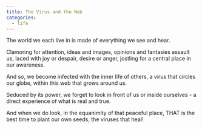 ```yaml
---
title: The Virus and the Web
categories:
  - life
---
```


The world we each live in
is made of everything
we see and hear.

Clamoring for attention,
ideas and images,
opinions and fantasies
assault us,
laced with joy or despair,
desire or anger,
jostling
for a central place
in our awareness.

And so,
we become infected
with the inner life of others,
a virus that circles our globe,
within this web
that grows around us.

Seduced by its power,
we forget to look in front of us
or inside ourselves -
a direct experience
of what is real and true.

And when we do look,
in the equanimity
of that peaceful place,
THAT is the best time
to plant our own seeds,
the viruses that heal!

